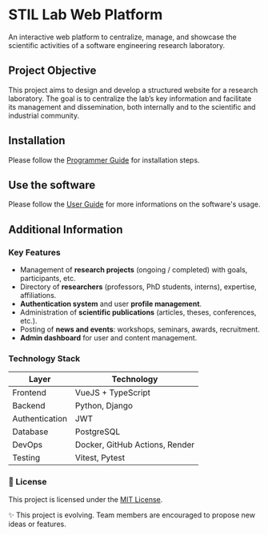 # STIL Lab Web Platform

An interactive web platform to centralize, manage, and showcase the scientific activities of a software engineering research laboratory.

## Project Objective

This project aims to design and develop a structured website for a research laboratory. The goal is to centralize the lab’s key information and facilitate its management and dissemination, both internally and to the scientific and industrial community.

## Installation
Please follow the [Programmer Guide](https://github.com/stilab-ets/stilab-ets.github.io/blob/master/doc/programmerGuide/programmerGuide.md) for installation steps.

## Use the software
Please follow the [User Guide](https://github.com/stilab-ets/stilab-ets.github.io/tree/master/doc/userGuide) for more informations on the software's usage.

## Additional Information

### Key Features

- Management of **research projects** (ongoing / completed) with goals, participants, etc.
- Directory of **researchers** (professors, PhD students, interns), expertise, affiliations.
- **Authentication system** and user **profile management**.
- Administration of **scientific publications** (articles, theses, conferences, etc.).
- Posting of **news and events**: workshops, seminars, awards, recruitment.
- **Admin dashboard** for user and content management.

### Technology Stack

| Layer            | Technology                  |
| ---------------- | ------------------------------------ |
| Frontend         | VueJS + TypeScript                   |
| Backend          | Python, Django                       |
| Authentication   | JWT       |
| Database         | PostgreSQL                           |
| DevOps           | Docker, GitHub Actions, Render       |
| Testing          | Vitest, Pytest           |

### 📄 License

This project is licensed under the [MIT License](LICENSE.txt).

✨ This project is evolving. Team members are encouraged to propose new ideas or features.
